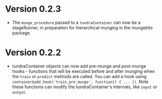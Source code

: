 # Version 0.2.3

 * The `munge_procedure` passed to a `tundraContainer` can now be a stageRunner,
   in preparation for hierarchical munging in the mungebits package.

# Version 0.2.2

 * tundraContainer objects can now add pre-munge and post-munge hooks - functions
   that will be executed before and after munging when the `train` or
   `predict` methods are called. You can add a hook using
   `container$add_hook('train_pre_munge', function() { ... })`. Note these functions
   can modify the tundraContainer's internals, like `input` or `output`.

